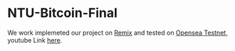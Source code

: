 # NTU-Bitcoin-Final


We work implemeted our project on [Remix](https://remix.ethereum.org/#optimize=false&runs=200&evmVersion=null&version=soljson-v0.8.7+commit.e28d00a7.js) and tested on [Opensea Testnet](https://testnets.opensea.io/), youtube Link [here](https://youtu.be/xwE4Afmezcw).
